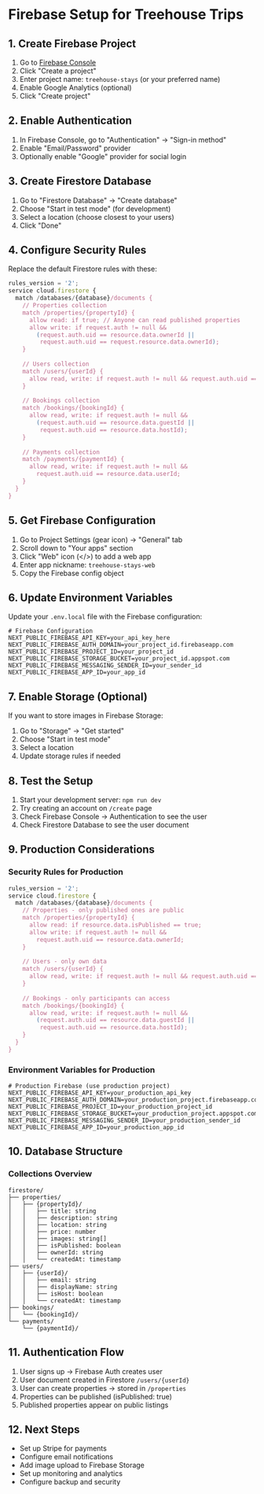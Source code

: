 # Firebase Setup for Treehouse Trips

## 1. Create Firebase Project

1. Go to [Firebase Console](https://console.firebase.google.com/)
2. Click "Create a project"
3. Enter project name: `treehouse-stays` (or your preferred name)
4. Enable Google Analytics (optional)
5. Click "Create project"

## 2. Enable Authentication

1. In Firebase Console, go to "Authentication" → "Sign-in method"
2. Enable "Email/Password" provider
3. Optionally enable "Google" provider for social login

## 3. Create Firestore Database

1. Go to "Firestore Database" → "Create database"
2. Choose "Start in test mode" (for development)
3. Select a location (choose closest to your users)
4. Click "Done"

## 4. Configure Security Rules

Replace the default Firestore rules with these:

```javascript
rules_version = '2';
service cloud.firestore {
  match /databases/{database}/documents {
    // Properties collection
    match /properties/{propertyId} {
      allow read: if true; // Anyone can read published properties
      allow write: if request.auth != null && 
        (request.auth.uid == resource.data.ownerId || 
         request.auth.uid == request.resource.data.ownerId);
    }
    
    // Users collection
    match /users/{userId} {
      allow read, write: if request.auth != null && request.auth.uid == userId;
    }
    
    // Bookings collection
    match /bookings/{bookingId} {
      allow read, write: if request.auth != null && 
        (request.auth.uid == resource.data.guestId || 
         request.auth.uid == resource.data.hostId);
    }
    
    // Payments collection
    match /payments/{paymentId} {
      allow read, write: if request.auth != null && 
        request.auth.uid == resource.data.userId;
    }
  }
}
```

## 5. Get Firebase Configuration

1. Go to Project Settings (gear icon) → "General" tab
2. Scroll down to "Your apps" section
3. Click "Web" icon (</>) to add a web app
4. Enter app nickname: `treehouse-stays-web`
5. Copy the Firebase config object

## 6. Update Environment Variables

Update your `.env.local` file with the Firebase configuration:

```env
# Firebase Configuration
NEXT_PUBLIC_FIREBASE_API_KEY=your_api_key_here
NEXT_PUBLIC_FIREBASE_AUTH_DOMAIN=your_project_id.firebaseapp.com
NEXT_PUBLIC_FIREBASE_PROJECT_ID=your_project_id
NEXT_PUBLIC_FIREBASE_STORAGE_BUCKET=your_project_id.appspot.com
NEXT_PUBLIC_FIREBASE_MESSAGING_SENDER_ID=your_sender_id
NEXT_PUBLIC_FIREBASE_APP_ID=your_app_id
```

## 7. Enable Storage (Optional)

If you want to store images in Firebase Storage:

1. Go to "Storage" → "Get started"
2. Choose "Start in test mode"
3. Select a location
4. Update storage rules if needed

## 8. Test the Setup

1. Start your development server: `npm run dev`
2. Try creating an account on `/create` page
3. Check Firebase Console → Authentication to see the user
4. Check Firestore Database to see the user document

## 9. Production Considerations

### Security Rules for Production

```javascript
rules_version = '2';
service cloud.firestore {
  match /databases/{database}/documents {
    // Properties - only published ones are public
    match /properties/{propertyId} {
      allow read: if resource.data.isPublished == true;
      allow write: if request.auth != null && 
        request.auth.uid == resource.data.ownerId;
    }
    
    // Users - only own data
    match /users/{userId} {
      allow read, write: if request.auth != null && request.auth.uid == userId;
    }
    
    // Bookings - only participants can access
    match /bookings/{bookingId} {
      allow read, write: if request.auth != null && 
        (request.auth.uid == resource.data.guestId || 
         request.auth.uid == resource.data.hostId);
    }
  }
}
```

### Environment Variables for Production

```env
# Production Firebase (use production project)
NEXT_PUBLIC_FIREBASE_API_KEY=your_production_api_key
NEXT_PUBLIC_FIREBASE_AUTH_DOMAIN=your_production_project.firebaseapp.com
NEXT_PUBLIC_FIREBASE_PROJECT_ID=your_production_project_id
NEXT_PUBLIC_FIREBASE_STORAGE_BUCKET=your_production_project.appspot.com
NEXT_PUBLIC_FIREBASE_MESSAGING_SENDER_ID=your_production_sender_id
NEXT_PUBLIC_FIREBASE_APP_ID=your_production_app_id
```

## 10. Database Structure

### Collections Overview

```
firestore/
├── properties/
│   ├── {propertyId}/
│   │   ├── title: string
│   │   ├── description: string
│   │   ├── location: string
│   │   ├── price: number
│   │   ├── images: string[]
│   │   ├── isPublished: boolean
│   │   ├── ownerId: string
│   │   └── createdAt: timestamp
├── users/
│   ├── {userId}/
│   │   ├── email: string
│   │   ├── displayName: string
│   │   ├── isHost: boolean
│   │   └── createdAt: timestamp
├── bookings/
│   └── {bookingId}/
└── payments/
    └── {paymentId}/
```

## 11. Authentication Flow

1. User signs up → Firebase Auth creates user
2. User document created in Firestore `/users/{userId}`
3. User can create properties → stored in `/properties`
4. Properties can be published (isPublished: true)
5. Published properties appear on public listings

## 12. Next Steps

- Set up Stripe for payments
- Configure email notifications
- Add image upload to Firebase Storage
- Set up monitoring and analytics
- Configure backup and security

